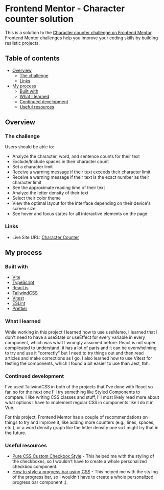 # Frontend Mentor - Character counter solution

This is a solution to the [Character counter challenge on Frontend Mentor](https://www.frontendmentor.io/challenges/character-counter-znSgeWs_i6). Frontend Mentor challenges help you improve your coding skills by building realistic projects.

## Table of contents

- [Overview](#overview)
  - [The challenge](#the-challenge)
  - [Links](#links)
- [My process](#my-process)
  - [Built with](#built-with)
  - [What I learned](#what-i-learned)
  - [Continued development](#continued-development)
  - [Useful resources](#useful-resources)

## Overview

### The challenge

Users should be able to:

- Analyze the character, word, and sentence counts for their text
- Exclude/Include spaces in their character count
- Set a character limit
- Receive a warning message if their text exceeds their character limit
- Receive a warning message if their text is the exact number as their character limit
- See the approximate reading time of their text
- Analyze the letter density of their text
- Select their color theme
- View the optimal layout for the interface depending on their device's screen size
- See hover and focus states for all interactive elements on the page

### Links

- Live Site URL: [Character Counter](https://leslief10.github.io/character-counter/)

## My process

### Built with

- [Vite](https://vite.dev/guide/)
- [TypeScript](https://www.typescriptlang.org/docs/)
- [React.js](https://react.dev/learn)
- [TailwindCSS](https://tailwindcss.com/docs/installation/using-vite)
- [Vitest](https://vitest.dev/guide/)
- [ESLint](https://eslint.org/docs/latest/)
- [Prettier](https://prettier.io/docs/)

### What I learned

While working in this project I learned how to use useMemo, I learned that I don't need to have a useState or useEffect for every variable in every component, which was what I wrongly assumed before. React is not super complicated to understand, it has a lot of parts and it can be overwhelming to try and use it "correctly" but I need to try things out and then read articles and make corrections as I go.
I also learned how to use Vitest for testing the components, which I found a bit easier to use than Jest, tbh.

### Continued development

I've used TailwindCSS in both of the projects that I've done with React so far, so for the next one I'll try something like Styled Components to compare. I like writing CSS classes and stuff, I'll most likely read more about what options I have to implement regular CSS in components like I do it in Vue.

For this project, Frontend Mentor has a couple of recommendations on things to try and improve it, like adding more counters (e.g., lines, spaces, etc.), or a word density graph like the letter density one so I might try that in the future.

### Useful resources

- [Pure CSS Custom Checkbox Style](https://moderncss.dev/pure-css-custom-checkbox-style/) - This helped me with the styling of the checkboxes, so I wouldn't have to create a whole personalized checkbox component.
- [How to style a progress bar using CSS](https://verpex.com/blog/website-tips/how-to-style-a-progress-bar-using-css) - This helped me with the styling of the progress bar, so I wouldn't have to create a whole personalized progress bar component :).
